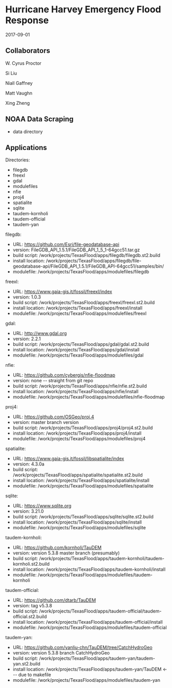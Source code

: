# Hurricane Harvey Emergency Flood Response

2017-09-01

## Collaborators

W. Cyrus Proctor

Si Liu

Niall Gaffney

Matt Vaughn

Xing Zheng

## NOAA Data Scraping

* data directory


## Applications

Directories:
* filegdb
* freexl
* gdal
* modulefiles
* nfie
* proj4
* spatialite
* sqlite
* taudem-kornholi
* taudem-official
* taudem-yan

filegdb:
* URL: https://github.com/Esri/file-geodatabase-api
* version: FileGDB_API_1.5.1/FileGDB_API_1_5_1-64gcc51.tar.gz
* build script: /work/projects/TexasFlood/apps/filegdb/filegdb.st2.build
* install location: /work/projects/TexasFlood/apps/filegdb/file-geodatabase-api/FileGDB_API_1.5.1/FileGDB_API-64gcc51/samples/bin/
* modulefile: /work/projects/TexasFlood/apps/modulefiles/filegdb


freexl:
* URL: https://www.gaia-gis.it/fossil/freexl/index
* version: 1.0.3
* build script: /work/projects/TexasFlood/apps/freexl/freexl.st2.build
* install location: /work/projects/TexasFlood/apps/freexl/install
* modulefile: /work/projects/TexasFlood/apps/modulefiles/freexl


gdal:
* URL: http://www.gdal.org
* version: 2.2.1
* build script: /work/projects/TexasFlood/apps/gdal/gdal.st2.build
* install location: /work/projects/TexasFlood/apps/gdal/install
* modulefile: /work/projects/TexasFlood/apps/modulefiles/gdal


nfie:
* URL: https://github.com/cybergis/nfie-floodmap
* version: none -- straight from git repo
* build script: /work/projects/TexasFlood/apps/nfie/nfie.st2.build
* install location: /work/projects/TexasFlood/apps/nfie/install
* modulefile: /work/projects/TexasFlood/apps/modulefiles/nfie-floodmap


proj4:
* URL: https://github.com/OSGeo/proj.4
* version: master branch version
* build script: /work/projects/TexasFlood/apps/proj4/proj4.st2.build
* install location: /work/projects/TexasFlood/apps/proj4/install
* modulefile: /work/projects/TexasFlood/apps/modulefiles/proj4


spatialite:
* URL: https://www.gaia-gis.it/fossil/libspatialite/index
* version: 4.3.0a
* build script: /work/projects/TexasFlood/apps/spatialite/spatialite.st2.build
* install location: /work/projects/TexasFlood/apps/spatialite/install
* modulefile: /work/projects/TexasFlood/apps/modulefiles/spatialite


sqlite:
* URL: https://www.sqlite.org
* version: 3.21.0
* build script: /work/projects/TexasFlood/apps/sqlite/sqlite.st2.build
* install location: /work/projects/TexasFlood/apps/sqlite/install
* modulefile: /work/projects/TexasFlood/apps/modulefiles/sqlite


taudem-kornholi:
* URL: https://github.com/kornholi/TauDEM
* version: version 5.3.8 master branch (presumably)
* build script: /work/projects/TexasFlood/apps/taudem-kornholi/taudem-kornholi.st2.build
* install location: /work/projects/TexasFlood/apps/taudem-kornholi/install
* modulefile: /work/projects/TexasFlood/apps/modulefiles/taudem-kornholi


taudem-official:
* URL: https://github.com/dtarb/TauDEM
* version: tag v5.3.8
* build script: /work/projects/TexasFlood/apps/taudem-official/taudem-official.st2.build
* install location: /work/projects/TexasFlood/apps/taudem-official/install
* modulefile: /work/projects/TexasFlood/apps/modulefiles/taudem-official


taudem-yan:
* URL: https://github.com/yanliu-chn/TauDEM/tree/CatchHydroGeo
* version: version 5.3.8 branch CatchHydroGeo
* build script: /work/projects/TexasFlood/apps/taudem-yan/taudem-yan.st2.build
* install location: /work/projects/TexasFlood/apps/taudem-yan/TauDEM  <--- due to makefile
* modulefile: /work/projects/TexasFlood/apps/modulefiles/taudem-yan

